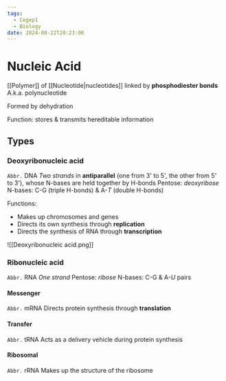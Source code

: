 ```yaml
---
tags:
  - Cegep1
  - Biology
date: 2024-08-22T20:23:00
---
```


# Nucleic Acid

[[Polymer]] of [[Nucleotide|nucleotides]] linked by **phosphodiester bonds**
A.k.a. polynucleotide

Formed by dehydration

Function: stores & transmits hereditable information

## Types

### Deoxyribonucleic acid

`Abbr.` DNA
*Two strands* in **antiparallel** (one from 3' to 5', the other from 5' to 3'), whose N-bases are held together by H-bonds
Pentose: *deoxyribose*
N-bases: C-G (triple H-bonds) & A-*T* (double H-bonds)

Functions:

- Makes up chromosomes and genes
- Directs its own synthesis through **replication**
- Directs the synthesis of RNA through **transcription**

![[Deoxyribonucleic acid.png]]

### Ribonucleic acid

`Abbr.` RNA
*One strand*
Pentose: *ribose*
N-bases: C-G & A-*U* pairs

#### Messenger

`Abbr.` mRNA
Directs protein synthesis through **translation**

#### Transfer

`Abbr.` tRNA
Acts as a delivery vehicle during protein synthesis

#### Ribosomal

`Abbr.` rRNA
Makes up the structure of the ribosome